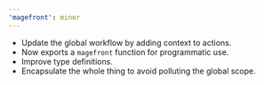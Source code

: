 ```yaml
---
'magefront': minor
---
```


- Update the global workflow by adding context to actions.
- Now exports a `magefront` function for programmatic use.
- Improve type definitions.
- Encapsulate the whole thing to avoid polluting the global scope.
